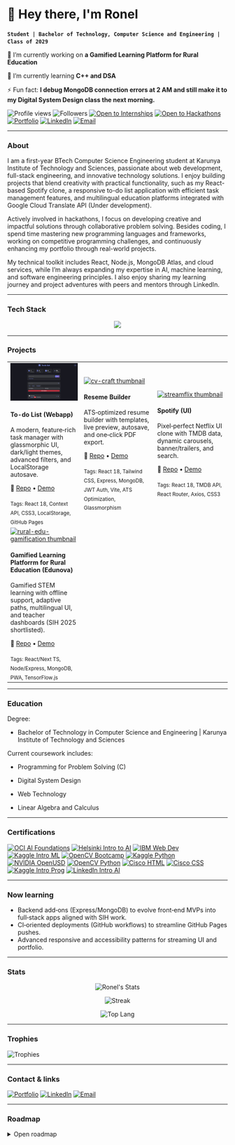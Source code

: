 # 👋 Hey there, I'm Ronel
**`Student | Bachelor of Technology, Computer Science and Engineering | Class of 2029`**

🔭 I’m currently working on **a Gamified Learning Platform for Rural Education**

🌱 I’m currently learning **C++ and DSA**

⚡ Fun fact: **I debug MongoDB connection errors at 2 AM and still make it to my Digital System Design class the next morning.**

<!-- Top badges: metrics + quick actions -->
![Profile views](https://komarev.com/ghpvc/?username=Rm1338&style=flat-square&color=blue)
![Followers](https://img.shields.io/github/followers/RM1338?style=flat-square&logo=github)
[![Open to Internships](https://img.shields.io/badge/Open_to-Internships-2ea44f?style=flat-square)]()
[![Open to Hackathons](https://img.shields.io/badge/Open_to-Hackathons-8a2be2?style=flat-square)]()
[![Portfolio](https://img.shields.io/badge/Portfolio-rm1338.github.io-000?style=flat-square&logo=github&logoColor=white)]()
[![LinkedIn](https://img.shields.io/badge/LinkedIn-ronelm-0A66C2?style=flat-square&logo=linkedin&logoColor=white)](https://www.linkedin.com/in/ronelm/)
[![Email](https://img.shields.io/badge/Email-rma80070%40gmail.com-EA4335?style=flat-square&logo=gmail&logoColor=white)](mailto:rma80070@gmail.com)

---

### About
I am a first-year BTech Computer Science Engineering student at Karunya Institute of Technology and Sciences, passionate about web development, full-stack engineering, and innovative technology solutions. I enjoy building projects that blend creativity with practical functionality, such as my React-based Spotify clone, a responsive to-do list application with efficient task management features, and multilingual education platforms integrated with Google Cloud Translate API (Under development).

Actively involved in hackathons, I focus on developing creative and impactful solutions through collaborative problem solving. Besides coding, I spend time mastering new programming languages and frameworks, working on competitive programming challenges, and continuously enhancing my portfolio through real-world projects.

My technical toolkit includes React, Node.js, MongoDB Atlas, and cloud services, while I’m always expanding my expertise in AI, machine learning, and software engineering principles. I also enjoy sharing my learning journey and project adventures with peers and mentors through LinkedIn.

---

### Tech Stack
<p align="center">
  <a href="https://skillicons.dev">
    <img src="https://skillicons.dev/icons?i=python,js,html,css,c,react,npm,opencv,nodejs,express,mongodb,mysql,git,github,matlab" />
  </a>
</p>

---

### Projects

<table>
  <tr>
    <td width="33%">
      <a href="https://RM1338.github.io/todo-app">
        <img src="https://github.com/RM1338/RM1338/blob/main/To-do_List.jpg?raw=true" alt="todo-app thumbnail" width="100%">
      </a>
      <h4>To-do List (Webapp)</h4>
      <p>A modern, feature‑rich task manager with glassmorphic UI, dark/light themes, advanced filters, and LocalStorage autosave.</p>
      <p>🔗 <a href="https://github.com/RM1338/todo-app.git">Repo</a> • <a href="https://RM1338.github.io/todo-app">Demo</a></p>
      <sub>Tags: React 18, Context API, CSS3, LocalStorage, GitHub Pages</sub>
    </td>
    <td width="33%">
      <a href="https://resume-builder-pro.vercel.app">
        <img src="./assets/cv-craft.png" alt="cv-craft thumbnail" width="100%">
      </a>
      <h4>Reseme Builder</h4>
      <p>ATS‑optimized resume builder with templates, live preview, autosave, and one‑click PDF export.</p>
      <p>🔗 <a href="https://github.com/RM1338/resume-builder">Repo</a> • <a href="https://resume-builder-pro.vercel.app">Demo</a></p>
      <sub>Tags: React 18, Tailwind CSS, Express, MongoDB, JWT Auth, Vite, ATS Optimization, Glassmorphism</sub>
    </td>
    <td width="33%">
      <a href="">
        <img src="./assets/streamflix.png" alt="streamflix thumbnail" width="100%">
      </a>
      <h4>Spotify (UI)</h4>
      <p>Pixel‑perfect Netflix UI clone with TMDB data, dynamic carousels, banner/trailers, and search.</p>
      <p>🔗 <a href="https://github.com/Rm1338/streamflix">Repo</a> • <a href="">Demo</a></p>
      <sub>Tags: React 18, TMDB API, React Router, Axios, CSS3</sub>
    </td>
  </tr>
  <tr>
    <td width="33%">
      <a href="">
        <img src="./assets/rural-edu.png" alt="rural-edu-gamification thumbnail" width="100%">
      </a>
      <h4>Gamified Learning Platforrm for Rural Education (Edunova)</h4>
      <p>Gamified STEM learning with offline support, adaptive paths, multilingual UI, and teacher dashboards (SIH 2025 shortlisted).</p>
      <p>🔗 <a href="">Repo</a> • <a href="">Demo</a></p>
      <sub>Tags: React/Next TS, Node/Express, MongoDB, PWA, TensorFlow.js</sub>
    </td>
    <td width="33%"><!-- slot available --></td>
    <td width="33%"><!-- slot available --></td>
  </tr>
</table>

---

### Education
Degree:

- Bachelor of Technology in Computer Science and Engineering | Karunya Institute of Technology and Sciences

Current coursework includes:

- Programming for Problem Solving (C)

- Digital System Design

- Web Technology
  
- Linear Algebra and Calculus

---

### Certifications
[![OCI AI Foundations](https://img.shields.io/badge/Oracle-AI_Associate-F80000?style=flat-square&logo=oracle&logoColor=white)](https://github.com/RM1338/RM1338/blob/main/oracle.jpg?raw=true)
[![Helsinki Intro to AI](https://img.shields.io/badge/University_of_Helsinki-Intro_to_AI-0072C6?style=flat-square)](https://github.com/RM1338/RM1338/blob/main/Introduction%20to%20AI.png?raw=true)
[![IBM Web Dev](https://img.shields.io/badge/IBM-Web_Development-054ADA?style=flat-square&logo=ibm&logoColor=white)](#)
[![Kaggle Intro ML](https://img.shields.io/badge/Kaggle-Intro_to_ML-20BEFF?style=flat-square&logo=kaggle&logoColor=white)](https://github.com/RM1338/RM1338/blob/main/Intro%20to%20Machine%20Learning.png?raw=true)
[![OpenCV Bootcamp](https://img.shields.io/badge/OpenCV-Bootcamp-5C3EE8?style=flat-square&logo=opencv&logoColor=white)](https://github.com/RM1338/RM1338/blob/main/opencv-bootcamp.jpg?raw=true)
[![Kaggle Python](https://img.shields.io/badge/Kaggle-Python-20BEFF?style=flat-square&logo=kaggle&logoColor=white)](https://github.com/RM1338/RM1338/blob/main/Python.png?raw=true)
[![NVIDIA OpenUSD](https://img.shields.io/badge/NVIDIA-OpenUSD-76B900?style=flat-square&logo=nvidia&logoColor=white)](#)
[![OpenCV Python](https://img.shields.io/badge/OpenCV-Python_for_Beginners-5C3EE8?style=flat-square&logo=opencv&logoColor=white)](https://github.com/RM1338/RM1338/blob/main/opencv-python.jpg?raw=true)
[![Cisco HTML](https://img.shields.io/badge/Cisco-HTML_Essentials-1BA0D7?style=flat-square&logo=cisco&logoColor=white)](https://github.com/RM1338/RM1338/blob/main/html-essentials.jpg?raw=true)
[![Cisco CSS](https://img.shields.io/badge/Cisco-CSS_Essentials-1BA0D7?style=flat-square&logo=cisco&logoColor=white)](https://github.com/RM1338/RM1338/blob/main/css-essentials.jpg?raw=true)
[![Kaggle Intro Prog](https://img.shields.io/badge/Kaggle-Intro_to_Programming-20BEFF?style=flat-square&logo=kaggle&logoColor=white)](https://github.com/RM1338/RM1338/blob/main/Intro%20to%20Programming.png?raw=true)
[![LinkedIn Intro AI](https://img.shields.io/badge/LinkedIn-Intro_to_AI-0A66C2?style=flat-square&logo=linkedin&logoColor=white)](#)

---

### Now learning
- Backend add‑ons (Express/MongoDB) to evolve front‑end MVPs into full‑stack apps aligned with SIH work.  
- CI‑oriented deployments (GitHub workflows) to streamline GitHub Pages pushes.  
- Advanced responsive and accessibility patterns for streaming UI and portfolio.

---

### Stats
<p align="center"> <img src="https://github-readme-stats.vercel.app/api?username=RM1338&show_icons=true&theme=radical" alt="Ronel's Stats" /> </p> <p align="center"> </p>
<p align="center"> <img src="https://github-readme-streak-stats.herokuapp.com/?user=RM1338&theme=radical&hide_border=false" alt="Streak" /> </p> <p align="center"> </p>
<p align="center"> <img src="https://github-readme-stats.vercel.app/api/top-langs/?username=RM1338&theme=radical&hide_border=false&include_all_commits=false&count_private=false&layout=compact" alt="Top Lang" /> </p> <p align="center"> </p>

---

### Trophies

![Trophies](https://github-profile-trophy.vercel.app/?username=RM1338&theme=onedark)

---

### Contact & links
[![Portfolio](https://img.shields.io/badge/Portfolio-rm1338.github.io-000?style=flat-square&logo=github&logoColor=white)](https://rm1338.github.io/)
[![LinkedIn](https://img.shields.io/badge/LinkedIn-ronelm-0A66C2?style=flat-square&logo=linkedin&logoColor=white)](https://www.linkedin.com/in/ronelm/)
[![Email](https://img.shields.io/badge/Email-rma80070%40gmail.com-EA4335?style=flat-square&logo=gmail&logoColor=white)](mailto:rma80070@gmail.com)

---

### Roadmap
<details>
  <summary>Open roadmap</summary>

- rural‑edu‑gamification: ship public demo after SIH Grand Finale; finalize multilingual assets and offline analytics.  
- cv‑craft: refine ATS templates, improve PDF fidelity, add section drag‑and‑drop polish and LinkedIn import wizard.  
- streamflix: deploy GitHub Pages, add search improvements and trailer modal accessibility refinements.  

</details>
